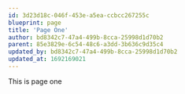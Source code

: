 ```yaml
---
id: 3d23d18c-046f-453e-a5ea-ccbcc267255c
blueprint: page
title: 'Page One'
author: bd8342c7-47a4-499b-8cca-25998d1d70b2
parent: 85e3829e-6c54-48c6-a3dd-3b636c9d35c4
updated_by: bd8342c7-47a4-499b-8cca-25998d1d70b2
updated_at: 1692169021
---
```

This is page one